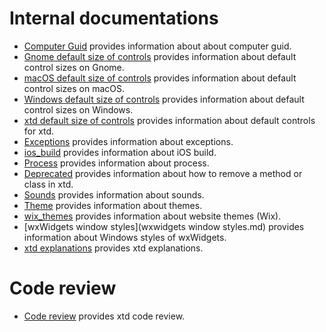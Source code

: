 # Internal documentations

* [Computer Guid](computer_guid.md) provides information about about computer guid.
* [Gnome default size of controls](default_size_of_controls_g.md) provides information about default control sizes on Gnome.
* [macOS default size of controls](default_size_of_controls_m.md) provides information about default control sizes on macOS.
* [Windows default size of controls](default_size_of_controls_w.md) provides information about default control sizes on Windows.
* [xtd default size of controls](default_size_of_controls.md) provides information about default controls for xtd.
* [Exceptions](exceptions.txt) provides information about exceptions.
* [ios_build](ios_build.md) provides information about iOS build.
* [Process](process.md) provides information about process.
* [Deprecated](deprecated.md) provides information about how to remove a method or class in xtd.
* [Sounds](sounds.md) provides information about sounds.
* [Theme](theme.md) provides information about themes.
* [wix_themes](wix_themes.md) provides information about website themes (Wix).
* [wxWidgets window styles](wxwidgets window styles.md) provides information about Windows styles of wxWidgets.
* [xtd explanations](xtd_explanations.md) provides xtd explanations.

# Code review

* [Code review](code_review) provides xtd code review.
